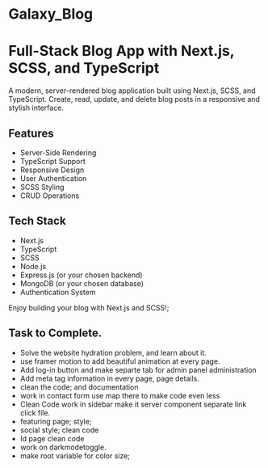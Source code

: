 
<!-- <<<<<<< HEAD -->
# Galaxy_Blog
# Full-Stack Blog App with Next.js, SCSS, and TypeScript

A modern, server-rendered blog application built using Next.js, SCSS, and TypeScript. Create, read, update, and delete blog posts in a responsive and stylish interface.

## Features

- Server-Side Rendering
- TypeScript Support
- Responsive Design
- User Authentication
- SCSS Styling
- CRUD Operations

## Tech Stack

- Next.js
- TypeScript
- SCSS
- Node.js
- Express.js (or your chosen backend)
- MongoDB (or your chosen database)
- Authentication System

Enjoy building your blog with Next.js and SCSS!;



## Task to Complete.

- Solve the website hydration problem, and learn about it. <br>
- use framer motion to add beautiful animation at every page. <br>
- Add log-in button and make separte tab for admin panel administration <br>
- Add meta tag information in every page, page details.<br>
- clean the code; and documentation<br>
- work in contact form use map there to make code even less<br>
- Clean Code work in sidebar make it server component separate link click file.<br>
- featuring page; style;<br>
- social style; clean code<br>
- Id page clean code<br>
- work on darkmodetoggle.<br>
- make root variable for color size;<br>



